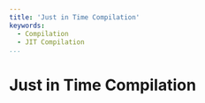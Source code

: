 ```yaml
---
title: 'Just in Time Compilation'
keywords:
  - Compilation
  - JIT Compilation
...
```


# Just in Time Compilation
